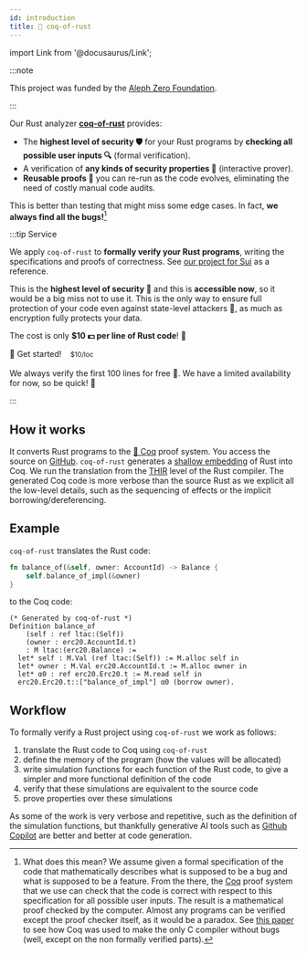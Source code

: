 ```yaml
---
id: introduction
title: 🦀 coq-of-rust
---
```


import Link from '@docusaurus/Link';

:::note

This project was funded by the [Aleph Zero Foundation](https://alephzero.org/).

:::

Our Rust analyzer [**coq-of-rust**](https://github.com/formal-land/coq-of-rust) provides:

- The **highest level of security&nbsp;🛡️** for your Rust programs by **checking all possible user inputs&nbsp;🔍** (formal verification).
- A verification of **any kinds of security properties&nbsp;👮** (interactive prover).
- **Reusable proofs&nbsp;🔁** you can re-run as the code evolves, eliminating the need of costly manual code audits.

This is better than testing that might miss some edge cases. In fact, **we always find all the bugs!**[^1]

[^1]: What does this mean? We assume given a formal specification of the code that mathematically describes what is supposed to be a bug and what is supposed to be a feature. From the there, the [Coq](https://coq.inria.fr/) proof system that we use can check that the code is correct with respect to this specification for all possible user inputs. The result is a mathematical proof checked by the computer. Almost any programs can be verified except the proof checker itself, as it would be a paradox. See [this paper](https://users.cs.utah.edu/~regehr/papers/pldi11-preprint.pdf) to see how Coq was used to make the only C compiler without bugs (well, except on the non formally verified parts).

:::tip Service

We apply `coq-of-rust` to **formally verify your Rust programs**, writing the specifications and proofs of correctness. See [our project for Sui](/blog/2024/08/19/verification-move-sui-type-checker-1) as a reference.

This is the **highest level of security&nbsp;💫** and this is **accessible now**, so it would be a big miss not to use it. This is the only way to ensure full protection of your code even against state-level attackers&nbsp;🦸, as much as encryption fully protects your data.

The cost is only **&#36;10&nbsp;💵 per line of Rust code**!&nbsp;🥹

<Link
  className="button button--secondary button--lg custom-not-underlined"
  href="https://n25o5qrzcx2.typeform.com/to/UPZq4O6U"
>
  <span>🦸&nbsp;Get started!&nbsp;&nbsp;&nbsp; <small>&#36;10/loc</small></span>
</Link>
<br /><br />
We always verify the first 100 lines for free&nbsp;🎁. We have a limited availability for now, so be quick!&nbsp;🏇

:::

## How it works

It converts Rust programs to the [🐓&nbsp;Coq](https://coq.inria.fr/) proof system. You access the source on [GitHub](https://github.com/formal-land/coq-of-rust). `coq-of-rust` generates a [shallow embedding](https://cstheory.stackexchange.com/questions/1370/shallow-versus-deep-embeddings) of Rust into Coq. We run the translation from the [THIR](https://rustc-dev-guide.rust-lang.org/thir.html) level of the Rust compiler. The generated Coq code is more verbose than the source Rust as we explicit all the low-level details, such as the sequencing of effects or the implicit borrowing/dereferencing.

## Example

`coq-of-rust` translates the Rust code:

```rust
fn balance_of(&self, owner: AccountId) -> Balance {
    self.balance_of_impl(&owner)
}
```

to the Coq code:

```coq
(* Generated by coq-of-rust *)
Definition balance_of
    (self : ref ltac:(Self))
    (owner : erc20.AccountId.t)
    : M ltac:(erc20.Balance) :=
  let* self : M.Val (ref ltac:(Self)) := M.alloc self in
  let* owner : M.Val erc20.AccountId.t := M.alloc owner in
  let* α0 : ref erc20.Erc20.t := M.read self in
  erc20.Erc20.t::["balance_of_impl"] α0 (borrow owner).
```

## Workflow

To formally verify a Rust project using `coq-of-rust` we work as follows:

1. translate the Rust code to Coq using `coq-of-rust`
2. define the memory of the program (how the values will be allocated)
3. write simulation functions for each function of the Rust code, to give a simpler and more functional definition of the code
4. verify that these simulations are equivalent to the source code
5. prove properties over these simulations

As some of the work is very verbose and repetitive, such as the definition of the simulation functions, but thankfully generative AI tools such as [Github Copilot](https://github.com/features/copilot) are better and better at code generation.

